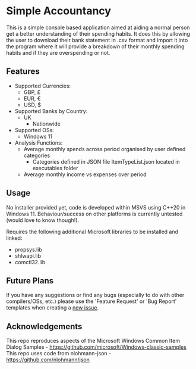 # Simple Accountancy
This is a simple console based application aimed at aiding a normal person get a better understanding of their spending habits. It does this by allowing the user to download their bank statement in .csv format and import it into the program where it will provide a breakdown of their monthly spending habits and if they are overspending or not.

## Features
- Supported Currencies:
    - GBP, £
    - EUR, €
    - USD, $
- Supported Banks by Country:
    - UK
        - Nationwide
- Supported OSs:
    - Windows 11
- Analysis Functions:
    - Average monthly spends across period organised by user defined categories
        - Categories defined in JSON file ItemTypeList.json located in executables folder
    - Average monthly income vs expenses over period

## Usage
No installer provided yet, code is developed within MSVS using C++20 in Windows 11. Behaviour/success on other platforms is currently untested (would love to know though!).

Requires the following additional Microsoft libraries to be installed and linked:
- propsys.lib
- shlwapi.lib
- comctl32.lib

## Future Plans
If you have any suggestions or find any bugs (especially to do with other compilers/OSs, etc.) please use the 'Feature Request' or 'Bug Report' templates when creating a [new issue](https://github.com/StableDynamics/Simple-Accountancy/issues).

## Acknowledgements
This repo reproduces aspects of the Microsoft Windows Common Item Dialog Samples - https://github.com/microsoft/Windows-classic-samples  
This repo uses code from nlohmann-json - https://github.com/nlohmann/json
